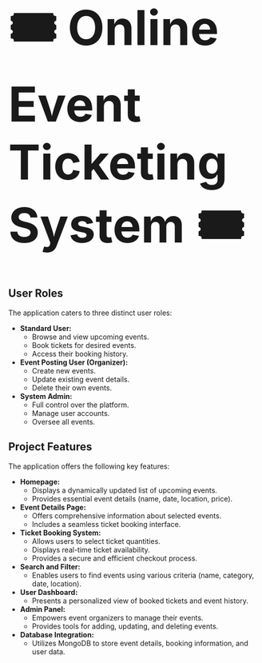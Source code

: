**<span style="font-size: 10vw;">🎟️ Online Event Ticketing System 🎟️</span>**

## User Roles

The application caters to three distinct user roles:

* **Standard User:**
    * Browse and view upcoming events.
    * Book tickets for desired events.
    * Access their booking history.
* **Event Posting User (Organizer):**
    * Create new events.
    * Update existing event details.
    * Delete their own events.
* **System Admin:**
    * Full control over the platform.
    * Manage user accounts.
    * Oversee all events.

## Project Features

The application offers the following key features:

* **Homepage:**
    * Displays a dynamically updated list of upcoming events.
    * Provides essential event details (name, date, location, price).
* **Event Details Page:**
    * Offers comprehensive information about selected events.
    * Includes a seamless ticket booking interface.
* **Ticket Booking System:**
    * Allows users to select ticket quantities.
    * Displays real-time ticket availability.
    * Provides a secure and efficient checkout process.
* **Search and Filter:**
    * Enables users to find events using various criteria (name, category, date, location).
* **User Dashboard:**
    * Presents a personalized view of booked tickets and event history.
* **Admin Panel:**
    * Empowers event organizers to manage their events.
    * Provides tools for adding, updating, and deleting events.
* **Database Integration:**
    * Utilizes MongoDB to store event details, booking information, and user data.
